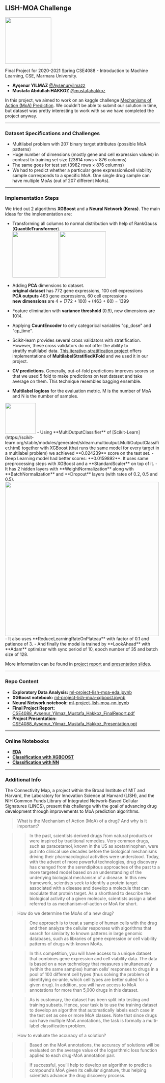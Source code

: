 ## LISH-MOA Challenge  
<img src="https://github.com/mustafahakkoz/LISH-MOA/blob/master/images/etki.jpg" height="150" /> 

Final Project for 2020-2021 Spring CSE4088 - Introduction to Machine Learning, CSE, Marmara University.

- **Ayşenur YILMAZ** [@Aysenuryilmazz](https://github.com/Aysenuryilmazz)
- **Mustafa Abdullah HAKKOZ** [@mustafahakkoz](https://github.com/mustafahakkoz)

In this project, we aimed to work on an kaggle challenge [Mechanisms of Action (MoA) Prediction](https://www.kaggle.com/c/lish-moa). We couldn't be able to submit our solution in time, but dataset was pretty interesting to work with so we have completed the project anyway.

---

### Dataset Specifications and Challenges
- Multilabel problem with 207 binary target attributes (possible MoA patterns)
- Huge number of dimensions (mostly gene and cell expression values) in contrast to training set size (23814 rows × 876 columns)
- The same goes for test set (3982 rows × 876 columns) 
- We had to predict whether a particular gene expression&cell viability sample corresponds to a specific MoA. One single drug sample can have multiple MoAs (out of 207 different MoAs).

---
### Implementation Steps
We tried out 2 algorithms **XGBoost** and a **Neural Network (Keras)**. The main ideas for the implementation are:

- Transforming all columns to normal distribution with help of RankGauss (**QuantileTransformer**).  
<img src="https://github.com/mustafahakkoz/LISH-MOA/blob/master/images/resim1.png" height="150" /> <img src="https://github.com/mustafahakkoz/LISH-MOA/blob/master/images/resim2.png" height="150" /> 

- Adding **PCA** dimensions to dataset.  
**original dataset** has 772 gene expressions, 100 cell expressions  
**PCA outputs** 463 gene expressions, 60 cell expressions  
**new dimensions** are 4 + (772 + 100) + (463 + 60) = 1399
- Feature elimination with **variance threshold** (0.9), new dimensions are 1014.
- Applying **CountEncoder** to only categorical variables "cp_dose" and "cp_time".
- Scikit-learn provides several cross validators with stratification. 
However, these cross validators do not offer the ability to stratify multilabel data. [This iterative-stratification project](https://github.com/trent-b/iterative-stratification) offers implementations of **MultilabelStratifiedKFold** and we used it in our project.
- **CV predictions**. Generally, out-of-fold predictions improves scores so that we used 5 fold to make predictions on test dataset and take average on them. This technique resembles bagging ensemble.
- **Multilabel logloss** for the evaluation metric. M is the number of MoA and N is the number of samples.  
<img src="https://github.com/mustafahakkoz/LISH-MOA/blob/master/images/resim3.png" height="100" />
- Using **MultiOutputClassifier** of [Scikit-Learn](https://scikit-learn.org/stable/modules/generated/sklearn.multioutput.MultiOutputClassifier.html) together with XGBoost (that runs the same model for every target in a multilabel problem) we achieved **0.024239** score on the test set.
- Deep Learning model had better scores: **0.0159892**. It uses same preprocessing steps with XGBoost and a **StandardScaler** on top of it.
- It has 2 hidden layers with **WeightNormalization** along with **BatchNormalization** and **Dropout** layers (with rates of 0.2, 0.5 and 0.5).  
<img src="https://github.com/mustafahakkoz/LISH-MOA/blob/master/images/resim4.png" height="500" />
- It also uses **ReduceLearningRateOnPlateau** with factor of 0.1 and patience of 3.
- And finally the model is trained by **LookAhead** with **Adam** optimizer with sync period of 10, epoch number of 35 and batch size of 128. 

More information can be found in [project report](https://github.com/mustafahakkoz/LISH-MOA/blob/master/CSE4088_Aysenur_Yilmaz_Mustafa_Hakkoz_FinalReport.pdf) and [presentation slides](https://github.com/mustafahakkoz/LISH-MOA/blob/master/CSE4088_Aysenur_Yilmaz_Mustafa_Hakkoz_Presentation.ppt).

---
### Repo Content
- **Exploratory Data Analysis:** [ml-project-lish-moa-eda.ipynb](https://github.com/mustafahakkoz/LISH-MOA/blob/master/ml-project-lish-moa-eda.ipynb)  
- **XGBoost notebook:** [ml-project-lish-moa-xgboost.ipynb](https://github.com/mustafahakkoz/LISH-MOA/blob/master/ml-project-lish-moa-xgboost.ipynb)   
- **Neural Network notebook:** [ml-project-lish-moa-nn.ipynb](https://github.com/mustafahakkoz/LISH-MOA/blob/master/ml-project-lish-moa-nn.ipynb)   
- **Final Project Report:** [CSE4088_Aysenur_Yilmaz_Mustafa_Hakkoz_FinalReport.pdf](https://github.com/mustafahakkoz/LISH-MOA/blob/master/CSE4088_Aysenur_Yilmaz_Mustafa_Hakkoz_FinalReport.pdf)   
- **Project Presentation:** [CSE4088_Aysenur_Yilmaz_Mustafa_Hakkoz_Presentation.ppt](https://github.com/mustafahakkoz/LISH-MOA/blob/master/CSE4088_Aysenur_Yilmaz_Mustafa_Hakkoz_Presentation.ppt)   
---
### Online Notebooks

- [**EDA**](https://www.kaggle.com/hakkoz/ml-project-lish-moa-eda)
- [**Classification with XGBOOST**](https://www.kaggle.com/hakkoz/ml-project-lish-moa-xgboost)
- [**Classification with NN**](https://www.kaggle.com/hakkoz/ml-project-lish-moa-nn)

---
### Additional Info
The Connectivity Map, a project within the Broad Institute of MIT and Harvard, the Laboratory for Innovation Science at Harvard (LISH), and the NIH Common Funds Library of Integrated Network-Based Cellular Signatures (LINCS), present this challenge with the goal of advancing drug development through improvements to MoA prediction algorithms.

> What is the Mechanism of Action (MoA) of a drug? And why is it important?

>> In the past, scientists derived drugs from natural products or were inspired by traditional remedies. Very common drugs, such as paracetamol, known in the US as acetaminophen, were put into clinical use decades before the biological mechanisms driving their pharmacological activities were understood. Today, with the advent of more powerful technologies, drug discovery has changed from the serendipitous approaches of the past to a more targeted model based on an understanding of the underlying biological mechanism of a disease. In this new framework, scientists seek to identify a protein target associated with a disease and develop a molecule that can modulate that protein target. As a shorthand to describe the biological activity of a given molecule, scientists assign a label referred to as mechanism-of-action or MoA for short.


> How do we determine the MoAs of a new drug?

>> One approach is to treat a sample of human cells with the drug and then analyze the cellular responses with algorithms that search for similarity to known patterns in large genomic databases, such as libraries of gene expression or cell viability patterns of drugs with known MoAs.

>> In this competition, you will have access to a unique dataset that combines gene expression and cell viability data. The data is based on a new technology that measures simultaneously (within the same samples) human cells’ responses to drugs in a pool of 100 different cell types (thus solving the problem of identifying ex-ante, which cell types are better suited for a given drug). In addition, you will have access to MoA annotations for more than 5,000 drugs in this dataset.

>> As is customary, the dataset has been split into testing and training subsets. Hence, your task is to use the training dataset to develop an algorithm that automatically labels each case in the test set as one or more MoA classes. Note that since drugs can have multiple MoA annotations, the task is formally a multi-label classification problem.

> How to evaluate the accuracy of a solution?

>> Based on the MoA annotations, the accuracy of solutions will be evaluated on the average value of the logarithmic loss function applied to each drug-MoA annotation pair.

>>If successful, you’ll help to develop an algorithm to predict a compound’s MoA given its cellular signature, thus helping scientists advance the drug discovery process.
